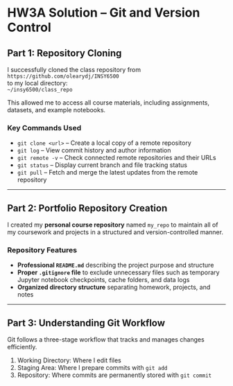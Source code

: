 # HW3A Solution – Git and Version Control

## Part 1: Repository Cloning
I successfully cloned the class repository from  
`https://github.com/olearydj/INSY6500`  
to my local directory:  
`~/insy6500/class_repo`

This allowed me to access all course materials, including assignments, datasets, and example notebooks.

### Key Commands Used
- `git clone <url>` – Create a local copy of a remote repository  
- `git log` – View commit history and author information  
- `git remote -v` – Check connected remote repositories and their URLs  
- `git status` – Display current branch and file tracking status  
- `git pull` – Fetch and merge the latest updates from the remote repository  

---

## Part 2: Portfolio Repository Creation
I created my **personal course repository** named `my_repo` to maintain all of my coursework and projects in a structured and version-controlled manner.

### Repository Features
- **Professional `README.md`** describing the project purpose and structure  
- **Proper `.gitignore` file** to exclude unnecessary files such as temporary Jupyter notebook checkpoints, cache folders, and data logs  
- **Organized directory structure** separating homework, projects, and notes

---

## Part 3: Understanding Git Workflow
Git follows a three-stage workflow that tracks and manages changes efficiently.

 1. Working Directory: Where I edit files
 2. Staging Area: Where I prepare commits with `git add`
 3. Repository: Where commits are permanently stored with `git commit`

